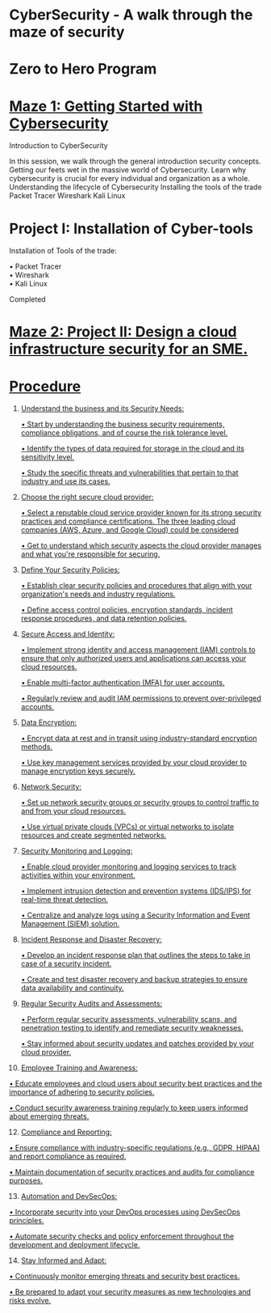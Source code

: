 # CyberSecurity - A walk through the maze of security

# Zero to Hero Program

# <u>Maze 1: Getting Started with Cybersecurity</u> 

Introduction to CyberSecurity

In this session, we walk through the general introduction security concepts. Getting our feets wet in the massive world of Cybersecurity. Learn why cybersecurity is crucial for every individual and organization as a whole.
Understanding the lifecycle of Cybersecurity 
Installing the tools of the trade
Packet Tracer
Wireshark 
Kali Linux


# Project I: Installation of Cyber-tools # 

Installation of Tools of the trade: 

•	Packet Tracer        
•	Wireshark            
•	Kali Linux            

Completed 

# <u>Maze 2: Project II: Design a cloud infrastructure security for an SME.

# Procedure #

1. Understand the business and its Security Needs:
   
    •	Start by understanding the business security requirements, compliance obligations, and of course the risk tolerance level.
   
    •	Identify the types of data required for storage in the cloud and its sensitivity level.
   
    •	Study the specific threats and vulnerabilities that pertain to that industry and use its cases.


3. Choose the right secure cloud provider:
 
    •	Select a reputable cloud service provider known for its strong security practices and compliance certifications. The three leading cloud companies (AWS, Azure, and Google Cloud) could be considered
   
    •	Get to understand which security aspects the cloud provider manages and what you're responsible for securing.


4. Define Your Security Policies:
   
    •	Establish clear security policies and procedures that align with your organization's needs and industry regulations.
   
    •	Define access control policies, encryption standards, incident response procedures, and data retention policies.

5. Secure Access and Identity:
   
    •	Implement strong identity and access management (IAM) controls to ensure that only authorized users and applications can access your cloud resources.
   
    •	Enable multi-factor authentication (MFA) for user accounts.
   
    •	Regularly review and audit IAM permissions to prevent over-privileged accounts.
   

6. Data Encryption:
   
    •	Encrypt data at rest and in transit using industry-standard encryption methods.
   
    •	Use key management services provided by your cloud provider to manage encryption keys securely.
   

7. Network Security:
   
    •	Set up network security groups or security groups to control traffic to and from your cloud resources.
    
    •	Use virtual private clouds (VPCs) or virtual networks to isolate resources and create segmented networks.
    

8. Security Monitoring and Logging:

    •	Enable cloud provider monitoring and logging services to track activities within your environment.
    
    •	Implement intrusion detection and prevention systems (IDS/IPS) for real-time threat detection.
    
    •	Centralize and analyze logs using a Security Information and Event Management (SIEM) solution.
    

9. Incident Response and Disaster Recovery:
   
    •	Develop an incident response plan that outlines the steps to take in case of a security incident.
  
    •	Create and test disaster recovery and backup strategies to ensure data availability and continuity.
  

10. Regular Security Audits and Assessments:
   
    •	Perform regular security assessments, vulnerability scans, and penetration testing to identify and remediate security weaknesses.

    •	Stay informed about security updates and patches provided by your cloud provider.


11. Employee Training and Awareness:

   •	Educate employees and cloud users about security best practices and the importance of adhering to security policies.

   •	Conduct security awareness training regularly to keep users informed about emerging threats.


12. Compliance and Reporting:
    
   •	Ensure compliance with industry-specific regulations (e.g., GDPR, HIPAA) and report compliance as required.

   •	Maintain documentation of security practices and audits for compliance purposes.


13. Automation and DevSecOps:
    
   •	Incorporate security into your DevOps processes using DevSecOps principles.

   •	Automate security checks and policy enforcement throughout the development and deployment lifecycle.


14. Stay Informed and Adapt:
    
   •	Continuously monitor emerging threats and security best practices.

   •	Be prepared to adapt your security measures as new technologies and risks evolve.


